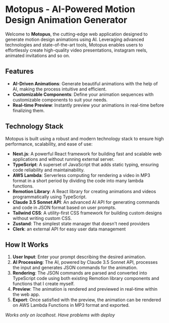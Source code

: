 # Motopus - AI-Powered Motion Design Animation Generator

Welcome to **Motopus**, the cutting-edge web application designed to generate motion design animations using AI. Leveraging advanced technologies and state-of-the-art tools, Motopus enables users to effortlessly create high-quality video presentations, instagram reels, animated invitations and so on.

## Features

- **AI-Driven Animations**: Generate beautiful animations with the help of AI, making the process intuitive and efficient.
- **Customizable Components**: Define your animation sequences with customizable components to suit your needs.
- **Real-time Preview**: Instantly preview your animations in real-time before finalizing them.

## Technology Stack

Motopus is built using a robust and modern technology stack to ensure high performance, scalability, and ease of use:

- **Next.js**: A powerful React framework for building fast and scalable web applications and without running external server.
- **TypeScript**: A superset of JavaScript that adds static typing, ensuring code reliability and maintainability.
- **AWS Lambda**: Serverless computing for rendering a video in MP3 format in a short period by dividing the code into many lambda functions.
- **Remotion Library**: A React library for creating animations and videos programmatically using TypeScript.
- **Claude 3.5 Sonnet API**: An advanced AI API for generating commands and code in JSON format based on user prompts.
- **Tailwind CSS**: A utility-first CSS framework for building custom designs without writing custom CSS.
- **Zustand**: The simplest state manager that doesn't need providers
- **Clerk**: an external API for easy user data management

## How It Works

1. **User Input**: Enter your prompt describing the desired animation.
2. **AI Processing**: The AI, powered by Claude 3.5 Sonnet API, processes the input and generates JSON commands for the animation.
3. **Rendering**: The JSON commands are parsed and converted into TypeScript code using both existing Remotion library components and functions that I create myself.
4. **Preview**: The animation is rendered and previewed in real-time within the web app.
5. **Export**: Once satisfied with the preview, the animation can be rendered on AWS Lambda Functions in MP3 format and exported.

*Works only on localhost. Have problems with deploy*
